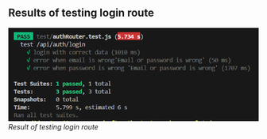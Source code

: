## Results of testing login route

![test_login_route](./assets/test.png)
_Result of testing login route_